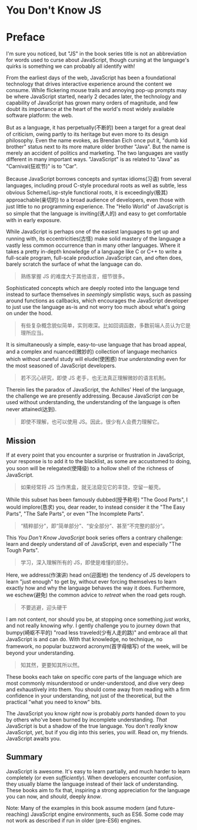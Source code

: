 # You Don't Know JS
# Preface

I'm sure you noticed, but "JS" in the book series title is not an abbreviation for words used to curse about JavaScript, though cursing at the language's quirks is something we can probably all identify with!

From the earliest days of the web, JavaScript has been a foundational technology that drives interactive experience around the content we consume. While flickering mouse trails and annoying pop-up prompts may be where JavaScript started, nearly 2 decades later, the technology and capability of JavaScript has grown many orders of magnitude, and few doubt its importance at the heart of the world's most widely available software platform: the web.

But as a language, it has perpetually(不断的) been a target for a great deal of criticism, owing partly to its heritage but even more to its design philosophy. Even the name evokes, as Brendan Eich once put it, "dumb kid brother" status next to its more mature older brother "Java". But the name is merely an accident of politics and marketing. The two languages are vastly different in many important ways. "JavaScript" is as related to "Java" as "Carnival(狂欢节)" is to "Car".

Because JavaScript borrows concepts and syntax idioms(习语) from several languages, including proud C-style procedural roots as well as subtle, less obvious Scheme/Lisp-style functional roots, it is exceedingly(极其) approachable(亲切的) to a broad audience of developers, even those with just little to no programming experience. The "Hello World" of JavaScript is so simple that the language is inviting(诱人的) and easy to get comfortable with in early exposure.

While JavaScript is perhaps one of the easiest languages to get up and running with, its eccentricities(古怪) make solid mastery of the language a vastly less common occurrence than in many other languages. Where it takes a pretty in-depth knowledge of a language like C or C++ to write a full-scale program, full-scale production JavaScript can, and often does, barely scratch the surface of what the language can do.

> 熟练掌握 JS 的难度大于其他语言，细节很多。

Sophisticated concepts which are deeply rooted into the language tend instead to surface themselves in *seemingly* simplistic ways, such as passing around functions as callbacks, which encourages the JavaScript developer to just use the language as-is and not worry too much about what's going on under the hood.

> 有些复杂概念貌似简单，实则艰深。比如回调函数，多数前端人员认为它是理所应当。

It is simultaneously a simple, easy-to-use language that has broad appeal, and a complex and nuanced(微妙的) collection of language mechanics which without careful study will elude(使困惑) *true understanding* even for the most seasoned of JavaScript developers.

> 若不沉心研究，即使 JS 老手，也无法真正理解微妙的语言机制。

Therein lies the paradox of JavaScript, the Achilles' Heel of the language, the challenge we are presently addressing. Because JavaScript *can* be used without understanding, the understanding of the language is often never attained(达到).

> 即使不理解，也可以使用 JS。因此，很少有人会费力理解它。

## Mission

If at every point that you encounter a surprise or frustration in JavaScript, your response is to add it to the blacklist, as some are accustomed to doing, you soon will be relegated(使降级) to a hollow shell of the richness of JavaScript.

> 如果经常将 JS 当作黑盒，就无法窥见它的丰饶，空留一躯壳。

While this subset has been famously dubbed(授予称号) "The Good Parts", I would implore(恳求) you, dear reader, to instead consider it the "The Easy Parts", "The Safe Parts", or even "The Incomplete Parts".

> “精粹部分”，即“简单部分”、“安全部分”、甚至“不完整的部分”。

This *You Don't Know JavaScript* book series offers a contrary challenge: learn and deeply understand *all* of JavaScript, even and especially "The Tough Parts".

> 学习，深入理解所有的 JS，即使是难懂的部分。

Here, we address(作演讲) head on(迎面地) the tendency of JS developers to learn "just enough" to get by, without ever forcing themselves to learn exactly how and why the language behaves the way it does. Furthermore, we eschew(避免) the common advice to *retreat* when the road gets rough.

> 不要逃避，迎头硬干

I am not content, nor should you be, at stopping once something *just works*, and not really knowing *why*. I gently challenge you to journey down that bumpy(崎岖不平的) "road less traveled(少有人走的路)" and embrace all that JavaScript is and can do. With that knowledge, no technique, no framework, no popular buzzword acronym(首字母缩写) of the week, will be beyond your understanding.

> 知其然，更要知其所以然。

These books each take on specific core parts of the language which are most commonly misunderstood or under-understood, and dive very deep and exhaustively into them. You should come away from reading with a firm confidence in your understanding, not just of the theoretical, but the practical "what you need to know" bits.

The JavaScript you know *right now* is probably *parts* handed down to you by others who've been burned by incomplete understanding. *That* JavaScript is but a shadow of the true language. You don't *really* know JavaScript, *yet*, but if you dig into this series, you *will*. Read on, my friends. JavaScript awaits you.

## Summary

JavaScript is awesome. It's easy to learn partially, and much harder to learn completely (or even *sufficiently*). When developers encounter confusion, they usually blame the language instead of their lack of understanding. These books aim to fix that, inspiring a strong appreciation for the language you can now, and *should*, deeply *know*.

Note: Many of the examples in this book assume modern (and future-reaching) JavaScript engine environments, such as ES6. Some code may not work as described if run in older (pre-ES6) engines.
